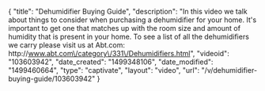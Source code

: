 {
    "title": "Dehumidifier Buying Guide",
    "description": "In this video we talk about things to consider when purchasing a dehumidifier for your home.  It's important to get one that matches up with the room size and amount of humidity that is present in your home.  To see a list of all the dehumidifiers we carry please visit us at Abt.com: http:\/\/www.abt.com\/category\/331\/Dehumidifiers.html",
    "videoid": "103603942",
    "date_created": "1499348106",
    "date_modified": "1499460664",
    "type": "captivate",
    "layout": "video",
    "url": "\/v\/dehumidifier-buying-guide\/103603942"
}